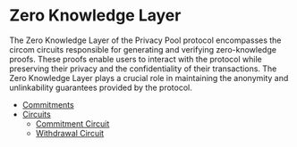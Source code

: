 # Zero Knowledge Layer

The Zero Knowledge Layer of the Privacy Pool protocol encompasses the circom circuits responsible for generating and verifying zero-knowledge proofs. These proofs enable users to interact with the protocol while preserving their privacy and the confidentiality of their transactions. The Zero Knowledge Layer plays a crucial role in maintaining the anonymity and unlinkability guarantees provided by the protocol.

- [Commitments](./commitments.md)
- [Circuits](./circuits.md)
  - [Commitment Circuit](./circuits/commitment.md)
  - [Withdrawal Circuit](./circuits/withdrawal.md)
